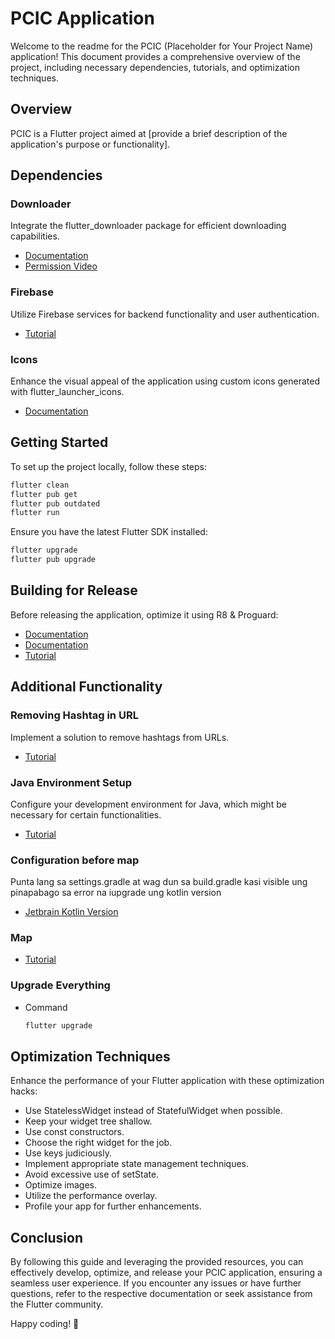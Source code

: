 # PCIC Application

Welcome to the readme for the PCIC (Placeholder for Your Project Name) application! This document provides a comprehensive overview of the project, including necessary dependencies, tutorials, and optimization techniques.

## Overview

PCIC is a Flutter project aimed at [provide a brief description of the application's purpose or functionality].

## Dependencies

### Downloader

Integrate the flutter_downloader package for efficient downloading capabilities.

- [Documentation](https://pub.dev/packages/flutter_downloader)
- [Permission Video](https://www.youtube.com/watch?v=tRdU5gnbrmc)

### Firebase

Utilize Firebase services for backend functionality and user authentication.

- [Tutorial](https://www.youtube.com/watch?v=_3W-JuIVFlg&t=96s)

### Icons

Enhance the visual appeal of the application using custom icons generated with flutter_launcher_icons.

- [Documentation](https://pub.dev/packages/flutter_launcher_icons)

## Getting Started

To set up the project locally, follow these steps:

```bash
flutter clean
flutter pub get 
flutter pub outdated
flutter run
```

Ensure you have the latest Flutter SDK installed:

```bash
flutter upgrade
flutter pub upgrade
```

## Building for Release

Before releasing the application, optimize it using R8 & Proguard:

- [Documentation](https://medium.com/@ChanakaDev/simplifying-android-proguard-rules-in-flutter-apps-2bfa6a1d5e68)
- [Documentation](https://articles.wesionary.team/use-of-proguard-in-the-flutter-app-289cd7b31a18)
- [Tutorial](https://youtu.be/bgpyuuzMlo0?si=HRbD13wDYwIt1zVe)

## Additional Functionality

### Removing Hashtag in URL

Implement a solution to remove hashtags from URLs.

- [Tutorial](https://www.youtube.com/watch?v=kVspc_vfnYY)

### Java Environment Setup

Configure your development environment for Java, which might be necessary for certain functionalities.

- [Tutorial](https://www.youtube.com/watch?v=SQykK40fFds)

### Configuration before map

Punta lang sa settings.gradle at wag dun sa build.gradle kasi visible ung pinapabago sa error na iupgrade ung kotlin version

- [Jetbrain Kotlin Version](https://plugins.gradle.org/plugin/org.jetbrains.kotlin.android)

### Map

- [Tutorial](https://www.youtube.com/watch?v=M7cOmiSly3Q)

### Upgrade Everything

- Command

    ```cmd
    flutter upgrade
    ```

## Optimization Techniques

Enhance the performance of your Flutter application with these optimization hacks:

- Use StatelessWidget instead of StatefulWidget when possible.
- Keep your widget tree shallow.
- Use const constructors.
- Choose the right widget for the job.
- Use keys judiciously.
- Implement appropriate state management techniques.
- Avoid excessive use of setState.
- Optimize images.
- Utilize the performance overlay.
- Profile your app for further enhancements.

## Conclusion

By following this guide and leveraging the provided resources, you can effectively develop, optimize, and release your PCIC application, ensuring a seamless user experience. If you encounter any issues or have further questions, refer to the respective documentation or seek assistance from the Flutter community.

Happy coding! 🚀

